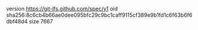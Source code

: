 version https://git-lfs.github.com/spec/v1
oid sha256:8c6cb4b66ae0dee095bfc29c9bc1caff9115cf389e9b1fd1c6f63b6f6dbf48d4
size 7667

